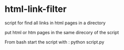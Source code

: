# html-link-filter
script for find all links in html pages in a directory

put html or htm pages in the same direcory of the script

From bash start the script with :  python script.py
